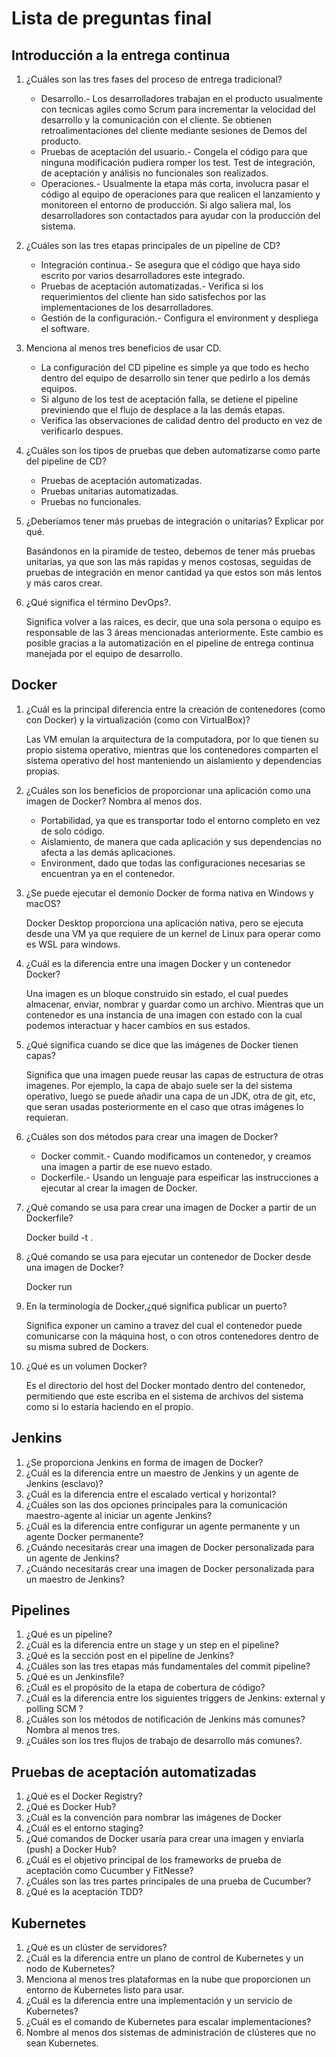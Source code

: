 # Lista de preguntas final

## Introducción a la entrega continua

1. ¿Cuáles son las tres fases del proceso de entrega tradicional?

   * Desarrollo.- Los desarrolladores trabajan en el producto usualmente con tecnicas agiles como Scrum para incrementar la velocidad del desarrollo y la comunicación con el cliente. Se obtienen retroalimentaciones del cliente mediante sesiones de Demos del producto.
   * Pruebas de aceptación del usuario.- Congela el código para que ninguna modificación pudiera romper los test. Test de integración, de aceptación y análisis no funcionales son realizados.
   * Operaciones.- Usualmente la etapa más corta, involucra pasar el código al equipo de operaciones para que realicen el lanzamiento y monitoreen el entorno de producción. Si algo saliera mal, los desarrolladores son contactados para ayudar con la producción del sistema.

2. ¿Cuáles son las tres etapas principales de un pipeline de CD?

   * Integración continua.- Se asegura que el código que haya sido escrito por varios desarrolladores este integrado.
   * Pruebas de aceptación automatizadas.- Verifica si los requerimientos del cliente han sido satisfechos por las implementaciones de los desarrolladores.
   * Gestión de la configuración.- Configura el environment y despliega el software.

3. Menciona al menos tres beneficios de usar CD.

   * La configuración del CD pipeline es simple ya que todo es hecho dentro del equipo de desarrollo sin tener que pedirlo a los demás equipos.
   * Si alguno de los test de aceptación falla, se detiene el pipeline previniendo que el flujo de desplace a la las demás etapas.
   * Verifica las observaciones de calidad dentro del producto en vez de verificarlo despues.

4. ¿Cuáles son los tipos de pruebas que deben automatizarse como parte del pipeline de CD?

   * Pruebas de aceptación automatizadas.
   * Pruebas unitarias automatizadas.
   * Pruebas no funcionales.

5. ¿Deberíamos tener más pruebas de integración o unitarias? Explicar por qué.

   Basándonos en la piramide de testeo, debemos de tener más pruebas unitarias, ya que son las más rapidas y menos costosas, seguidas de pruebas de integración en menor cantidad ya que estos son más lentos y más caros crear.

6. ¿Qué significa el término DevOps?.

   Significa volver a las raices, es decir, que una sola persona o equipo es responsable de las 3 áreas mencionadas anteriormente. Este cambio es posible gracias a la automatización en el pipeline de entrega continua manejada por el equipo de desarrollo.

## Docker

1. ¿Cuál es la principal diferencia entre la creación de contenedores (como con Docker) y la
   virtualización (como con VirtualBox)?

   Las VM emulan la arquitectura de la computadora, por lo que tienen su propio sistema operativo, mientras que los contenedores comparten el sistema operativo del host manteniendo un aislamiento y dependencias propias.

2. ¿Cuáles son los beneficios de proporcionar una aplicación como una imagen de Docker? Nombra al menos dos.

   * Portabilidad, ya que es transportar todo el entorno completo en vez de solo código.
   * Aislamiento, de manera que cada aplicación y sus dependencias no afecta a las demás aplicaciones.
   * Environment, dado que todas las configuraciones necesarias se encuentran ya en el contenedor.

3. ¿Se puede ejecutar el demonio Docker de forma nativa en Windows y macOS?

   Docker Desktop proporciona una aplicación nativa, pero se ejecuta desde una VM ya que requiere de un kernel de Linux para operar como es WSL para windows.

4. ¿Cuál es la diferencia entre una imagen Docker y un contenedor Docker?

   Una imagen es un bloque construido sin estado, el cual puedes almacenar, enviar, nombrar y guardar como un archivo. Mientras que un contenedor es una instancia de una imagen con estado con la cual podemos interactuar y hacer cambios en sus estados.

5. ¿Qué significa cuando se dice que las imágenes de Docker tienen capas?

   Significa que una imagen puede reusar las capas de estructura de otras imagenes. Por ejemplo, la capa de abajo suele ser la del sistema operativo, luego se puede añadir una capa de un JDK, otra de git, etc, que seran usadas posteriormente en el caso que otras imágenes lo requieran.

6. ¿Cuáles son dos métodos para crear una imagen de Docker?

   * Docker commit.- Cuando modificamos un contenedor, y creamos una imagen a partir de ese nuevo estado.
   * Dockerfile.- Usando un lenguaje para espeificar las instrucciones a ejecutar al crear la imagen de Docker.

7. ¿Qué comando se usa para crear una imagen de Docker a partir de un Dockerfile?

   Docker build -t <nombreImagen> .

8. ¿Qué comando se usa para ejecutar un contenedor de Docker desde una imagen de Docker?

   Docker run

9. En la terminología de Docker,¿qué significa publicar un puerto?

   Significa exponer un camino a travez del cual el contenedor puede comunicarse con la máquina host, o con otros contenedores dentro de su misma subred de Dockers.

10. ¿Qué es un volumen Docker?

    Es el directorio del host del Docker montado dentro del contenedor, permitiendo que este escriba en el sistema de archivos del sistema como si lo estaría haciendo en el propio.

## Jenkins

1. ¿Se proporciona Jenkins en forma de imagen de Docker?
2. ¿Cuál es la diferencia entre un maestro de Jenkins y un agente de Jenkins (esclavo)?
3. ¿Cuál es la diferencia entre el escalado vertical y horizontal?
4. ¿Cuáles son las dos opciones principales para la comunicación maestro-agente al iniciar un
      agente Jenkins?
5. ¿Cuál es la diferencia entre configurar un agente permanente y un agente Docker permanente?
6. ¿Cuándo necesitarás crear una imagen de Docker personalizada para un agente de Jenkins?
7. ¿Cuándo necesitarás crear una imagen de Docker personalizada para un maestro de Jenkins?

## Pipelines

1. ¿Qué es un pipeline?
2. ¿Cuál es la diferencia entre un stage y un step en el pipeline?
3. ¿Qué es la sección post en el pipeline de Jenkins?
4. ¿Cuáles son las tres etapas más fundamentales del commit pipeline?
5. ¿Qué es un Jenkinsfile?
6. ¿Cuál es el propósito de la etapa de cobertura de código?
7. ¿Cuál es la diferencia entre los siguientes triggers de Jenkins: external y polling SCM ?
8. ¿Cuáles son los métodos de notificación de Jenkins más comunes? Nombra al menos tres.
9. ¿Cuáles son los tres flujos de trabajo de desarrollo más comunes?.

## Pruebas de aceptación automatizadas

1. ¿Qué es el Docker Registry?
2. ¿Qué es Docker Hub?
3. ¿Cuál es la convención para nombrar las imágenes de Docker
4. ¿Cuál es el entorno staging?
5. ¿Qué comandos de Docker usaría para crear una imagen y enviarla (push) a Docker Hub?
6. ¿Cuál es el objetivo principal de los frameworks de prueba de aceptación como Cucumber y
      FitNesse?
7. ¿Cuáles son las tres partes principales de una prueba de Cucumber?
8. ¿Qué es la aceptación TDD?

## Kubernetes

1. ¿Qué es un clúster de servidores?
2. ¿Cuál es la diferencia entre un plano de control de Kubernetes y un nodo de Kubernetes?
3. Menciona al menos tres plataformas en la nube que proporcionen un entorno de Kubernetes
listo para usar.
4. ¿Cuál es la diferencia entre una implementación y un servicio de Kubernetes?
5. ¿Cuál es el comando de Kubernetes para escalar implementaciones?
6. Nombre al menos dos sistemas de administración de clústeres que no sean Kubernetes.